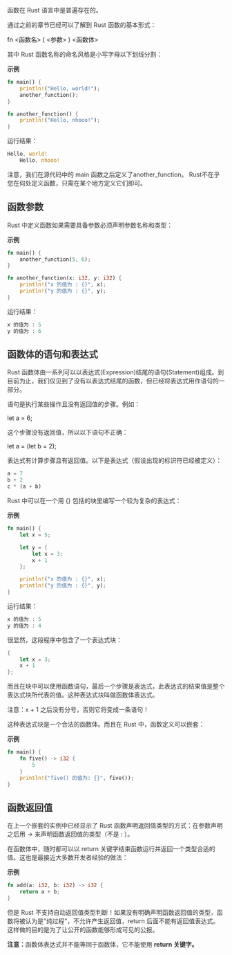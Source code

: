 <font style="color:rgb(51, 51, 51);">函数在 Rust 语言中是普遍存在的。</font>

<font style="color:rgb(51, 51, 51);">通过之前的章节已经可以了解到 Rust 函数的基本形式：</font>

fn <函数名> ( <参数> ) <函数体>

<font style="color:rgb(51, 51, 51);">其中 Rust 函数名称的命名风格是小写字母以下划线分割：</font>

**<font style="color:rgb(51, 51, 51);background-color:rgb(239, 239, 239);">示例</font>**

```rust
fn main() {
    println!("Hello, world!");
    another_function();
}

fn another_function() {
    println!("Hello, nhooo!");
}
```

<font style="color:rgb(51, 51, 51);">运行结果：</font>

```rust
Hello, world!
    Hello, nhooo!
```

<font style="color:rgb(51, 51, 51);">注意，我们在源代码中的 main 函数之后定义了another_function。 Rust不在乎您在何处定义函数，只需在某个地方定义它们即可。</font>

## <font style="color:rgb(51, 51, 51);">函数参数</font>
<font style="color:rgb(51, 51, 51);">Rust 中定义函数如果需要具备参数必须声明参数名称和类型：</font>

**<font style="color:rgb(51, 51, 51);background-color:rgb(239, 239, 239);">示例</font>**

```rust
fn main() {
    another_function(5, 6);
}

fn another_function(x: i32, y: i32) {
    println!("x 的值为 : {}", x);
    println!("y 的值为 : {}", y);
}
```

<font style="color:rgb(51, 51, 51);">运行结果：</font>

```rust
x 的值为 : 5
y 的值为 : 6
```

## <font style="color:rgb(51, 51, 51);">函数体的语句和表达式</font>
<font style="color:rgb(51, 51, 51);">Rust 函数体由一系列可以以表达式(Expression)结尾的语句(Statement)组成。到目前为止，我们仅见到了没有以表达式结尾的函数，但已经将表达式用作语句的一部分。</font>

<font style="color:rgb(51, 51, 51);">语句是执行某些操作且没有返回值的步骤。例如：</font>

let a = 6;

<font style="color:rgb(51, 51, 51);">这个步骤没有返回值，所以以下语句不正确：</font>

let a = (let b = 2);

<font style="color:rgb(51, 51, 51);">表达式有计算步骤且有返回值。以下是表达式（假设出现的标识符已经被定义）：</font>

```rust
a = 7
b + 2
c * (a + b)
```

<font style="color:rgb(51, 51, 51);">Rust 中可以在一个用 {} 包括的块里编写一个较为复杂的表达式：</font>

**<font style="color:rgb(51, 51, 51);background-color:rgb(239, 239, 239);">示例</font>**

```rust
fn main() {
    let x = 5;

    let y = {
        let x = 3;
        x + 1
    };

    println!("x 的值为 : {}", x);
    println!("y 的值为 : {}", y);
}
```

<font style="color:rgb(51, 51, 51);">运行结果：</font>

```rust
x 的值为 : 5
y 的值为 : 4
```

<font style="color:rgb(51, 51, 51);">很显然，这段程序中包含了一个表达式块：</font>

```rust
{
    let x = 3;
    x + 1
};
```

<font style="color:rgb(51, 51, 51);">而且在块中可以使用函数语句，最后一个步骤是表达式，此表达式的结果值是整个表达式块所代表的值。这种表达式块叫做函数体表达式。</font>

<font style="color:rgb(51, 51, 51);">注意：x + 1 之后没有分号，否则它将变成一条语句！</font>

<font style="color:rgb(51, 51, 51);">这种表达式块是一个合法的函数体。而且在 Rust 中，函数定义可以嵌套：</font>

**<font style="color:rgb(51, 51, 51);background-color:rgb(239, 239, 239);">示例</font>**

```rust
fn main() {
    fn five() -> i32 {
        5
    }
    println!("five() 的值为: {}", five());
}
```

## <font style="color:rgb(51, 51, 51);">函数返回值</font>
<font style="color:rgb(51, 51, 51);">在上一个嵌套的实例中已经显示了 Rust 函数声明返回值类型的方式：在参数声明之后用 -> 来声明函数返回值的类型（不是 : ）。</font>

<font style="color:rgb(51, 51, 51);">在函数体中，随时都可以以 return 关键字结束函数运行并返回一个类型合适的值。这也是最接近大多数开发者经验的做法：</font>

**<font style="color:rgb(51, 51, 51);background-color:rgb(239, 239, 239);">示例</font>**

```rust
fn add(a: i32, b: i32) -> i32 {
    return a + b;
}
```

<font style="color:rgb(51, 51, 51);">但是 Rust 不支持自动返回值类型判断！如果没有明确声明函数返回值的类型，函数将被认为是"纯过程"，不允许产生返回值，return 后面不能有返回值表达式。这样做的目的是为了让公开的函数能够形成可见的公报。</font>

**<font style="color:rgb(51, 51, 51);">注意：</font>**<font style="color:rgb(51, 51, 51);">函数体表达式并不能等同于函数体，它不能使用 </font>**<font style="color:rgb(51, 51, 51);">return 关键字。</font>**

